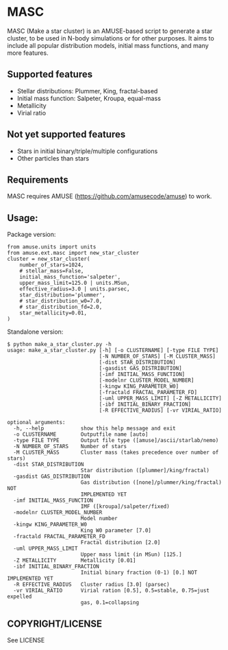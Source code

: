 # MASC
MASC (Make a star cluster) is an AMUSE-based script to generate a star cluster, to be used in N-body simulations or for other purposes. It aims to include all popular distribution models, initial mass functions, and many more features.

## Supported features
- Stellar distributions: Plummer, King, fractal-based
- Initial mass function: Salpeter, Kroupa, equal-mass
- Metallicity
- Virial ratio

## Not yet supported features
- Stars in initial binary/triple/multiple configurations
- Other particles than stars

## Requirements
MASC requires AMUSE (https://github.com/amusecode/amuse) to work.

## Usage:
Package version:

    from amuse.units import units
    from amuse.ext.masc import new_star_cluster
    cluster = new_star_cluster(
        number_of_stars=1024,
        # stellar_mass=False,
        initial_mass_function='salpeter',
        upper_mass_limit=125.0 | units.MSun,
        effective_radius=3.0 | units.parsec,
        star_distribution='plummer',
        # star_distribution_w0=7.0,
        # star_distribution_fd=2.0,
        star_metallicity=0.01,
    )

Standalone version:

    $ python make_a_star_cluster.py -h
    usage: make_a_star_cluster.py [-h] [-o CLUSTERNAME] [-type FILE TYPE]
                                  [-N NUMBER_OF_STARS] [-M CLUSTER_MASS]
                                  [-dist STAR_DISTRIBUTION]
                                  [-gasdist GAS_DISTRIBUTION]
                                  [-imf INITIAL_MASS_FUNCTION]
                                  [-modelnr CLUSTER_MODEL_NUMBER]
                                  [-kingw KING_PARAMETER_W0]
                                  [-fractald FRACTAL_PARAMETER_FD]
                                  [-uml UPPER_MASS_LIMIT] [-Z METALLICITY]
                                  [-ibf INITIAL_BINARY_FRACTION]
                                  [-R EFFECTIVE_RADIUS] [-vr VIRIAL_RATIO]
    
    optional arguments:
      -h, --help            show this help message and exit
      -o CLUSTERNAME        Outputfile name [auto]
      -type FILE TYPE       Output file type ([amuse]/ascii/starlab/nemo)
      -N NUMBER_OF_STARS    Number of stars
      -M CLUSTER_MASS       Cluster mass (takes precedence over number of stars)
      -dist STAR_DISTRIBUTION
                            Star distribution ([plummer]/king/fractal)
      -gasdist GAS_DISTRIBUTION
                            Gas distribution ([none]/plummer/king/fractal) NOT
                            IMPLEMENTED YET
      -imf INITIAL_MASS_FUNCTION
                            IMF ([kroupa]/salpeter/fixed)
      -modelnr CLUSTER_MODEL_NUMBER
                            Model number
      -kingw KING_PARAMETER_W0
                            King W0 parameter [7.0]
      -fractald FRACTAL_PARAMETER_FD
                            Fractal distribution [2.0]
      -uml UPPER_MASS_LIMIT
                            Upper mass limit (in MSun) [125.]
      -Z METALLICITY        Metallicity [0.01]
      -ibf INITIAL_BINARY_FRACTION
                            Initial binary fraction (0-1) [0.] NOT IMPLEMENTED YET
      -R EFFECTIVE_RADIUS   Cluster radius [3.0] (parsec)
      -vr VIRIAL_RATIO      Virial ration [0.5], 0.5=stable, 0.75=just expelled
                            gas, 0.1=collapsing

## COPYRIGHT/LICENSE
See LICENSE
